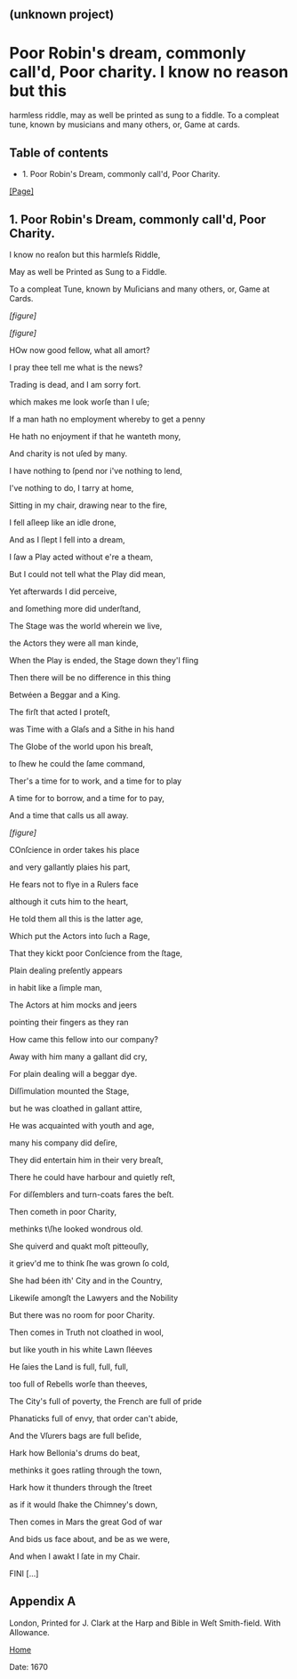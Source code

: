 ## (unknown project)

# Poor Robin's dream, commonly call'd, Poor charity. I know no reason but this
harmless riddle, may as well be printed as sung to a fiddle. To a compleat
tune, known by musicians and many others, or, Game at cards.

## Table of contents

  * 1\. Poor Robin's Dream, commonly call'd, Poor Charity.

[[Page]](http://eebo.chadwyck.com/downloadtiff?vid=174553&page=1)

## 1\. Poor Robin's Dream, commonly call'd, Poor Charity.

I know no reaſon but this harmleſs Riddle,

May as well be Printed as Sung to a Fiddle.

To a compleat Tune, known by Muſicians and many others, or, Game at Cards.

_[figure]_

_[figure]_

HOw now good fellow, what all amort?

I pray thee tell me what is the news?

Trading is dead, and I am sorry fort.

which makes me look worſe than I uſe;

If a man hath no employment whereby to get a penny

He hath no enjoyment if that he wanteth mony,

And charity is not uſed by many.

I have nothing to ſpend nor i've nothing to lend,

I've nothing to do, I tarry at home,

Sitting in my chair, drawing near to the fire,

I fell aſleep like an idle drone,

And as I ſlept I fell into a dream,

I ſaw a Play acted without e're a theam,

But I could not tell what the Play did mean,

Yet afterwards I did perceive,

and ſomething more did underſtand,

The Stage was the world wherein we live,

the Actors they were all man kinde,

When the Play is ended, the Stage down they'l fling

Then there will be no difference in this thing

Betwéen a Beggar and a King.

The firſt that acted I proteſt,

was Time with a Glaſs and a Sithe in his hand

The Globe of the world upon his breaſt,

to ſhew he could the ſame command,

Ther's a time for to work, and a time for to play

A time for to borrow, and a time for to pay,

And a time that calls us all away.

_[figure]_

COnſcience in order takes his place

and very gallantly plaies his part,

He fears not to flye in a Rulers face

although it cuts him to the heart,

He told them all this is the latter age,

Which put the Actors into ſuch a Rage,

That they kickt poor Conſcience from the ſtage,

Plain dealing preſently appears

in habit like a ſimple man,

The Actors at him mocks and jeers

pointing their fingers as they ran

How came this fellow into our company?

Away with him many a gallant did cry,

For plain dealing will a beggar dye.

Diſſimulation mounted the Stage,

but he was cloathed in gallant attire,

He was acquainted with youth and age,

many his company did deſire,

They did entertain him in their very breaſt,

There he could have harbour and quietly reſt,

For diſſemblers and turn-coats fares the beſt.

Then cometh in poor Charity,

methinks t\ſhe looked wondrous old.

She quiverd and quakt moſt pitteouſly,

it griev'd me to think ſhe was grown ſo cold,

She had béen ith' City and in the Country,

Likewiſe amongſt the Lawyers and the Nobility

But there was no room for poor Charity.

Then comes in Truth not cloathed in wool,

but like youth in his white Lawn ſléeves

He ſaies the Land is full, full, full,

too full of Rebells worſe than theeves,

The City's full of poverty, the French are full of pride

Phanaticks full of envy, that order can't abide,

And the Vſurers bags are full beſide,

Hark how Bellonia's drums do beat,

methinks it goes ratling through the town,

Hark how it thunders through the ſtreet

as if it would ſhake the Chimney's down,

Then comes in Mars the great God of war

And bids us face about, and be as we were,

And when I awakt I ſate in my Chair.

FINI [...]

## Appendix A

London, Printed for J. Clark at the Harp and Bible in Weſt Smith-field. With
Allowance.

[Home](/)

Date: 1670  

